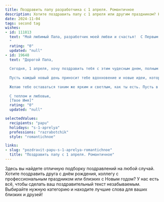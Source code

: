 ```yaml
---
title: Поздравить папу разработчика с 1 апреля. Романтичное
description: Хотите поздравить папу с 1 апреля или другим праздником? Наш ИИ создаст незабываемое поздравление, а вы обязательно выделитесь среди других.  
date: 2024-11-04
tags: second tag
wishes:
- id: 111813
  text: "Мой любимый Папа, разработчик моей любви и счастья!  С Первым апреля!  Пусть этот день, полный шуток и улыбок, будет лишь лёгким предвестником года, наполненного радостью, успехами в твоём невероятном мире кода и безграничной нежностью нашей семьи.  Ты — мой герой, мой вдохновитель,  и я безмерно люблю тебя!
  "
  rating: "0"
  updated: "null"
- id: 19648
  text: "Дорогой Папа,
  
  Сегодня, 1 апреля, хочу поздравить тебя с этим чудесным днем, полным смеха и радости. Ты всегда был для меня примером профессионализма и творческого подхода в работе, и я горжусь тем, что ты мой отец.
  
  Пусть каждый новый день приносит тебе вдохновение и новые идеи, которые ты так умело реализуешь в своей профессии разработчика. Твоя любовь к своему делу вдохновляет меня и многих других.
  
  Желаю тебе оставаться таким же ярким и светлым, как ты есть. Пусть в твоей жизни всегда будет достаточно любви, поддержки и улыбок. С днем рождения, Папа! Ты – моя вечная опора и источник вдохновения.
  
  С теплом и любовью,
  [Твое Имя]"
  rating: "0"
  updated: "null"

selectedValues:
  recipients: "papu"
  holidays: "s-1-aprelya"
  professions: "razrabotchik"
  style: "romantichnoe"

links:
- slug: "pozdravit-papu-s-1-aprelya-romantichnoe"
  title: "Поздравить папу с 1 апреля. Романтичное"
---
```


Здесь вы найдете отличную подборку поздравлений на любой случай.
Хотите поздравить друга с днём рождения, коллегу с профессиональным праздником или близких с Новым годом? У нас есть всё, чтобы сделать ваш поздравительный текст незабываемым. Выбирайте нужную категорию и находите лучшие слова для ваших близких и друзей!

